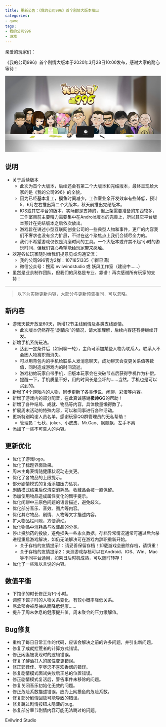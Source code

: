 ```yaml
---
title: 更新公告：《我的公司996》首个剧情大版本推出
categories:
- game
tags:
- 我的公司996
- 游戏
---
```


亲爱的玩家们：

《我的公司996》首个剧情大版本于2020年3月28日10:00发布，感谢大家的耐心等待！  

![last_supper](/public/image/last_supper.jpg)

## 说明
- 关于后续版本
    - 此次为首个大版本，后续还会有第二个大版本和完结版本，最终呈现给大家的是《我的公司996》的全貌。
    - 因为已经基本复工，摸鱼时间减少，工作室业余开发效率有些降低，预计5、6月左右推出第二个大版本，秋天前推出完结版本。
    - IOS或其它平台的版本，实际都是支持的，但上架需要准备的东西较多，工作室目前主要精力需要集中在Android版本的完善上，所以其它平台版本预计在完结版本之后依次放出。
    - 游戏旨在讲述小型互联网创业公司的一些典型人物和事件，更广的内容我们不奢求也没有余力扩展，不过在这个聚焦点上我们会倾尽全力的。
    - 我们不希望游戏仅仅是消磨时间的工具。一个大版本或许禁不起1小时的游玩时间，但我们衷心希望能给玩家带来感触。
- 欢迎各位玩家随时给我们提意见或沟通交流：  
    - 我的公司996官方2群：1071851335（1群已满）  
    - 微信公众号：搜索 evilwindstudio 或 妖风工作室（建设中……）  
- 虽然是业余制作团队，但我们的风格是专业、靠谱！再次感谢所有玩家的支持！

---
    
> 以下为实际更新内容，大部分与更新预告相同，可以忽略。

## 新内容
- 游戏天数开放至60天，新增12节主线剧情及各类支线剧情。
    - 此次版本仍然存在“剧情杀”的情况，请大家理解，后续内容还有待继续开发。
- 新增手机系统玩法。
    - 达到一定条件后（如闲聊一轮），主角可添加某些人物为联系人。联系人不会因人物离职而消失。
    - 可以用背包内的手机给联系人发消息聊天，成功聊天会变更关系值等数值，同时造成游戏内的时间流逝。
    - 游戏初始玩家自带手机，旧版本玩家会在突破节点后获得手机作为补偿。
    - 提醒一下，手机质量不好，用的时间长是会坏的……当然，手机也是可以买到的。
- 新增了4个游戏内的人物，同步更新了各类传说、闲聊、彩蛋等内容。
- 新增了游戏内的部分配音，在此真诚感谢**极帅GG**的帮助！
- 新增了各种结局、成就、物品等内容，具体数量懒得数了。
- 扩展周末活动的特殊内容，可以和同事进行各种活动。
- 更新特别鸣谢人员名单，感谢玩家QQ群管理员的无私帮助！
    - 管理员：七秋、joker、小皮皮、Mr.Gao、飘飘飘、左手不离
- 添加了一些不可告人的内容。

## 更新优化
- 优化了游戏logo。
- 优化了标题界面效果。
- 周末主角表情随健康状况动态变更。
- 优化了各物品的上限提示。
- 部分剧情模式的复活添加压力惩罚。
- 剧情模式结束后仅清空消耗品，收藏品会被一直保留。
- 添加使用物品造成属性变化的飘字提示。
- 优化闲聊中三原色问题的语言描述，避免歧义。
- 优化部分音乐、音效、图片等内容。
- 优化其它物品、剧情、人物等文字描述内容。
- 扩大物品栏间隙，方便滑动。
- 优化物品中消耗品与收藏品的分类。
- 停止投胎药的投放，避免损失一些永久数据。存档异常情况通常可通过后台杀进程重启游戏解决，如仍无法解决可在游戏内辞职重新开始。
    - 关于存档的友情提示1：请妥善保留存档！卸载游戏会删除存档，请慎重！
    - 关于存档的友情提示2：亲测游戏存档可以在Android、IOS、Win、Mac等不同平台通用，如果日后时机成熟，可以随时转存！
- 优化了一些难以言说的内容。

## 数值平衡
- 下馆子的时长修正为1个小时。
- 调整下馆子时的人物关系变化，有较小概率降低关系。
- 骂孟郁会被反抽从而降低健康……
- 提升了周末休息的健康提升值，周末聚会的压力缓解值。

## Bug修复
- 重构了每日日常工作的代码，应该会解决之前的许多问题，并引出新问题。
- 修复了成就拾荒者的计算方式错误。
- 修正闲逛被发现时的逻辑错误。
- 修复了醉酒打人的属性变更错误。
- 修正郭佳佳、李尽忠不喜欢香烟的错误。
- 修复剧情模式面试失败后王总的位置错误。
- 修正剧情模式复活后，警告事件未移除的问题。
- 修复关闭音乐初始化无效的问题。
- 修正危险系数描述错误，应为上网摸鱼的危险系数。
- 修复部分剧情回放可能导致的错误。
- 修复跳过剧情按钮未隐藏的bug。
- 修复部分章节剧情内容可能无法跳过的问题。

Evilwind Studio
